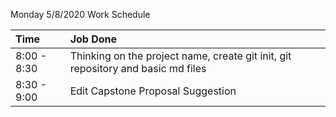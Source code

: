 Monday 5/8/2020 Work Schedule

| Time | Job Done |
| :-------------     | :------------- |
| 8:00 - 8:30 | Thinking on the project name, create git init, git repository and basic md files |
| 8:30 - 9:00 | Edit Capstone Proposal Suggestion |